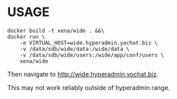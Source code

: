USAGE
=====

```
docker build -t xena/wide . &&\
docker run \
	-e VIRTUAL_HOST=wide.hyperadmin.yochat.biz \
	-v /data/sdb/wide/data:/wide/data \
	-v /data/sdb/wide/users:/wide/app/conf/users \
	xena/wide
```

Then navigate to http://wide.hyperadmin.yochat.biz.

This may not work reliably outside of hyperadmin range.
